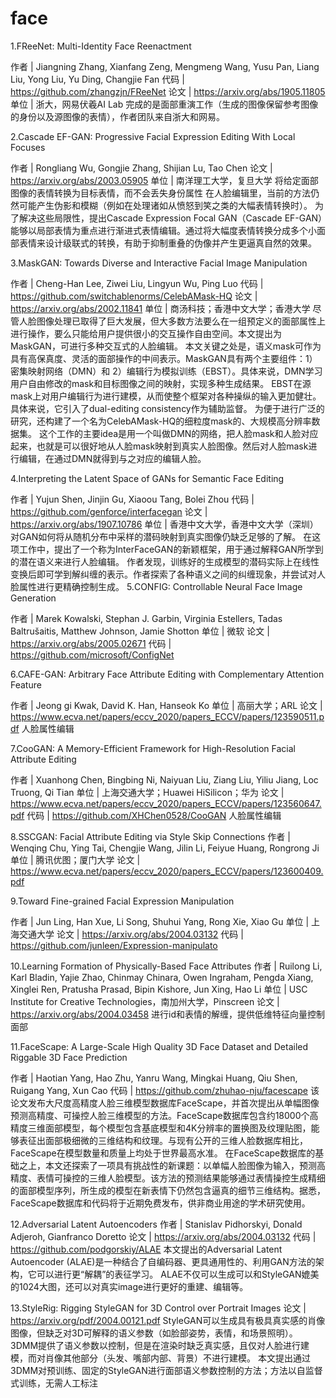 # face
1.FReeNet: Multi-Identity Face Reenactment

作者 | Jiangning Zhang, Xianfang Zeng, Mengmeng Wang, Yusu Pan, Liang Liu, Yong Liu, Yu Ding, Changjie Fan
代码 | https://github.com/zhangzjn/FReeNet
论文 | https://arxiv.org/abs/1905.11805
单位 | 浙大，网易伏羲AI Lab
完成的是面部重演工作（生成的图像保留参考图像的身份以及源图像的表情），作者团队来自浙大和网易。


2.Cascade EF-GAN: Progressive Facial Expression Editing With Local Focuses

作者 | Rongliang Wu, Gongjie Zhang, Shijian Lu, Tao Chen
论文 | https://arxiv.org/abs/2003.05905
单位 | 南洋理工大学，复旦大学
将给定面部图像的表情转换为目标表情，而不会丢失身份属性
在人脸编辑里，当前的方法仍然可能产生伪影和模糊（例如在处理诸如从愤怒到笑之类的大幅表情转换时）。
为了解决这些局限性，提出Cascade Expression Focal GAN（Cascade EF-GAN）能够以局部表情为重点进行渐进式表情编辑。通过将大幅度表情转换分成多个小面部表情来设计级联式的转换，有助于抑制重叠的伪像并产生更逼真自然的效果。

3.MaskGAN: Towards Diverse and Interactive Facial Image Manipulation

作者 | Cheng-Han Lee, Ziwei Liu, Lingyun Wu, Ping Luo
代码 | https://github.com/switchablenorms/CelebAMask-HQ
论文 | https://arxiv.org/abs/2002.11841
单位 | 商汤科技；香港中文大学；香港大学
尽管人脸图像处理已取得了巨大发展，但大多数方法要么在一组预定义的面部属性上进行操作，要么只能给用户提供很小的交互操作自由空间。本文提出为MaskGAN，可进行多种交互式的人脸编辑。
本文关键之处是，语义mask可作为具有高保真度、灵活的面部操作的中间表示。MaskGAN具有两个主要组件：1）密集映射网络（DMN）和 2）编辑行为模拟训练（EBST）。具体来说，DMN学习用户自由修改的mask和目标图像之间的映射，实现多种生成结果。 EBST在源mask上对用户编辑行为进行建模，从而使整个框架对各种操纵的输入更加健壮。具体来说，它引入了dual-editing consistency作为辅助监督。
为便于进行广泛的研究，还构建了一个名为CelebAMask-HQ的细粒度mask的、大规模高分辨率数据集。
这个工作的主要idea是用一个叫做DMN的网络，把人脸mask和人脸对应起来，也就是可以很好地从人脸mask映射到真实人脸图像。然后对人脸mask进行编辑，在通过DMN就得到与之对应的编辑人脸。

4.Interpreting the Latent Space of GANs for Semantic Face Editing

作者 | Yujun Shen, Jinjin Gu, Xiaoou Tang, Bolei Zhou
代码 | https://github.com/genforce/interfacegan
论文 | https://arxiv.org/abs/1907.10786
单位 | 香港中文大学，香港中文大学（深圳）
对GAN如何将从随机分布中采样的潜码映射到真实图像仍缺乏足够的了解。
在这项工作中，提出了一个称为InterFaceGAN的新颖框架，用于通过解释GAN所学到的潜在语义来进行人脸编辑。
作者发现，训练好的生成模型的潜码实际上在线性变换后即可学到解纠缠的表示。作者探索了各种语义之间的纠缠现象，并尝试对人脸属性进行更精确控制生成。
5.CONFIG: Controllable Neural Face Image Generation

作者 | Marek Kowalski, Stephan J. Garbin, Virginia Estellers, Tadas Baltrušaitis, Matthew Johnson, Jamie Shotton
单位 | 微软
论文 | https://arxiv.org/abs/2005.02671
代码 | https://github.com/microsoft/ConfigNet

6.CAFE-GAN: Arbitrary Face Attribute Editing with Complementary Attention Feature

作者 | Jeong gi Kwak, David K. Han, Hanseok Ko
单位 | 高丽大学；ARL
论文 | https://www.ecva.net/papers/eccv_2020/papers_ECCV/papers/123590511.pdf
人脸属性编辑

7.CooGAN: A Memory-Efficient Framework for High-Resolution Facial Attribute Editing

作者 | Xuanhong Chen, Bingbing Ni, Naiyuan Liu, Ziang Liu, Yiliu Jiang, Loc Truong, Qi Tian
单位 | 上海交通大学；Huawei HiSilicon；华为
论文 | https://www.ecva.net/papers/eccv_2020/papers_ECCV/papers/123560647.pdf
代码 | https://github.com/XHChen0528/CooGAN
人脸属性编辑

8.SSCGAN: Facial Attribute Editing via Style Skip Connections
作者 | Wenqing Chu, Ying Tai, Chengjie Wang, Jilin Li, Feiyue Huang, Rongrong Ji
单位 | 腾讯优图；厦门大学
论文 | https://www.ecva.net/papers/eccv_2020/papers_ECCV/papers/123600409.pdf

9.Toward Fine-grained Facial Expression Manipulation

作者 | Jun Ling, Han Xue, Li Song, Shuhui Yang, Rong Xie, Xiao Gu
单位 | 上海交通大学
论文 | https://arxiv.org/abs/2004.03132
代码 | https://github.com/junleen/Expression-manipulato


10.Learning Formation of Physically-Based Face Attributes
作者 | Ruilong Li, Karl Bladin, Yajie Zhao, Chinmay Chinara, Owen Ingraham, Pengda Xiang, Xinglei Ren, Pratusha Prasad, Bipin Kishore, Jun Xing, Hao Li
单位 | USC Institute for Creative Technologies，南加州大学，Pinscreen
论文 | https://arxiv.org/abs/2004.03458
进行id和表情的解缠，提供低维特征向量控制面部

11.FaceScape: A Large-Scale High Quality 3D Face Dataset and Detailed Riggable 3D Face Prediction

作者 | Haotian Yang, Hao Zhu, Yanru Wang, Mingkai Huang, Qiu Shen, Ruigang Yang, Xun Cao
代码 | https://github.com/zhuhao-nju/facescape
该论文发布大尺度高精度人脸三维模型数据库FaceScape，并首次提出从单幅图像预测高精度、可操控人脸三维模型的方法。FaceScape数据库包含约18000个高精度三维面部模型，每个模型包含基底模型和4K分辨率的置换图及纹理贴图，能够表征出面部极细微的三维结构和纹理。与现有公开的三维人脸数据库相比，FaceScape在模型数量和质量上均处于世界最高水准。
在FaceScape数据库的基础之上，本文还探索了一项具有挑战性的新课题：以单幅人脸图像为输入，预测高精度、表情可操控的三维人脸模型。该方法的预测结果能够通过表情操控生成精细的面部模型序列，所生成的模型在新表情下仍然包含逼真的细节三维结构。据悉，FaceScape数据库和代码将于近期免费发布，供非商业用途的学术研究使用。

12.Adversarial Latent Autoencoders
作者 | Stanislav Pidhorskyi, Donald Adjeroh, Gianfranco Doretto
论文 | https://arxiv.org/abs/2004.03132
代码 | https://github.com/podgorskiy/ALAE
本文提出的Adversarial Latent Autoencoder (ALAE)是一种结合了自编码器、更具通用性的、利用GAN方法的架构，它可以进行更“解耦”的表征学习。
ALAE不仅可以生成可以和StyleGAN媲美的1024大图，还可以对真实image进行更好的重建、编辑等。

13.StyleRig: Rigging StyleGAN for 3D Control over Portrait Images
论文 | https://arxiv.org/pdf/2004.00121.pdf
StyleGAN可以生成具有极具真实感的肖像图像，但缺乏对3D可解释的语义参数（如脸部姿势，表情，和场景照明）。
3DMM提供了语义参数以控制，但是在渲染时缺乏真实感，且仅对人脸进行建模，而对肖像其他部分（头发、嘴部内部、背景）不进行建模。
本文提出通过3DMM对预训练、固定的StyleGAN进行面部语义参数控制的方法；方法以自监督式训练，无需人工标注

